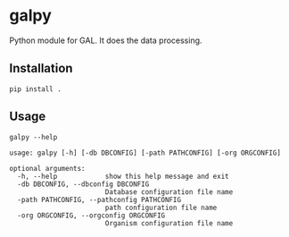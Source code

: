 # galpy
Python module for GAL. It does the data processing.
 
## Installation
```batch
pip install .
```

## Usage
```batch
galpy --help

```

```batch
usage: galpy [-h] [-db DBCONFIG] [-path PATHCONFIG] [-org ORGCONFIG]

optional arguments:
  -h, --help            show this help message and exit
  -db DBCONFIG, --dbconfig DBCONFIG
                        Database configuration file name
  -path PATHCONFIG, --pathconfig PATHCONFIG
                        path configuration file name
  -org ORGCONFIG, --orgconfig ORGCONFIG
                        Organism configuration file name
```